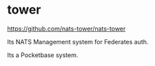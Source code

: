 # tower

https://github.com/nats-tower/nats-tower

Its NATS Management system for Federates auth.

Its a Pocketbase system.


